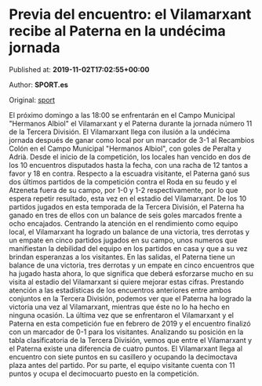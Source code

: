 
# Previa del encuentro: el Vilamarxant recibe al Paterna en la undécima jornada

Published at: **2019-11-02T17:02:55+00:00**

Author: **SPORT.es**

Original: [sport](https://www.sport.es/es/noticias/tercera-division/previa-del-encuentro-el-vilamarxant-recibe-al-paterna-en-la-undecima-jornada-7711770)

El próximo domingo a las 18:00 se enfrentarán en el Campo Municipal "Hermanos Albiol" el Vilamarxant y el Paterna durante la jornada número 11 de la Tercera División.
El Vilamarxant llega con ilusión a la undécima jornada después de ganar como local por un marcador de 3-1 al Recambios Colón en el Campo Municipal "Hermanos Albiol", con goles de Peralta y Adrià. Desde el inicio de la competición, los locales han vencido en dos de los 10 encuentros disputados hasta la fecha, con una racha de 12 tantos a favor y 18 en contra.
Respecto a la escuadra visitante, el Paterna ganó sus dos últimos partidos de la competición contra el Roda en su feudo y el Atzeneta fuera de su campo, por 1-0 y 1-2 respectivamente, por lo que espera repetir resultado, esta vez en el estadio del Vilamarxant. De los 10 partidos jugados en esta temporada de la Tercera División, el Paterna ha ganado en tres de ellos con un balance de seis goles marcados frente a ocho encajados.
Centrando la atención en el rendimiento como equipo local, el Vilamarxant ha logrado un balance de una victoria, tres derrotas y un empate en cinco partidos jugados en su campo, unos numeros que manifiestan la debilidad del equipo en los partidos en casa y que a su vez brindan esperanzas a los visitantes. En las salidas, el Paterna tiene un balance de una victoria, tres derrotas y un empate en cinco encuentros que ha jugado hasta ahora, lo que significa que deberá esforzarse mucho en su visita al estadio del Vilamarxant si quiere mejorar estas cifras.
Prestando atención a las estadísticas de los encuentros anteriores entre ambos conjuntos en la Tercera División, podemos ver que el Paterna ha logrado la victoria una vez al Vilamarxant, mientras que éste no lo ha hecho en ninguna ocasión. La última vez que se enfrentaron el Vilamarxant y el Paterna en esta competición fue en febrero de 2019 y el encuentro finalizó con un marcador de 0-1 para los visitantes.
Analizando su posición en la tabla clasificatoria de la Tercera División, vemos que entre el Vilamarxant y el Paterna existe una diferencia de cuatro puntos. El Vilamarxant llega al encuentro con siete puntos en su casillero y ocupando la decimoctava plaza antes del partido. Por su parte, el equipo visitante cuenta con 11 puntos y ocupa el decimocuarto puesto en la competición.
